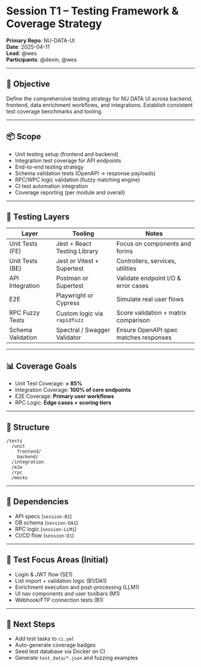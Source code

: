 # Session T1 – Testing Framework & Coverage Strategy

**Primary Repo**: NU-DATA-UI\
**Date**: 2025-04-11\
**Lead**: @wes\
**Participants**: @devin, @wes

---

## 🎯 Objective

Define the comprehensive testing strategy for NU DATA UI across backend, frontend, data enrichment workflows, and integrations. Establish consistent test coverage benchmarks and tooling.

---

## 📦 Scope

- Unit testing setup (frontend and backend)
- Integration test coverage for API endpoints
- End-to-end testing strategy
- Schema validation tests (OpenAPI → response payloads)
- RPC/WPC logic validation (fuzzy matching engine)
- CI test automation integration
- Coverage reporting (per module and overall)

---

## 🧪 Testing Layers

| Layer             | Tooling                      | Notes                                 |
| ----------------- | ---------------------------- | ------------------------------------- |
| Unit Tests (FE)   | Jest + React Testing Library | Focus on components and forms         |
| Unit Tests (BE)   | Jest or Vitest + Supertest   | Controllers, services, utilities      |
| API Integration   | Postman or Supertest         | Validate endpoint I/O & error cases   |
| E2E               | Playwright or Cypress        | Simulate real user flows              |
| RPC Fuzzy Tests   | Custom logic via `rapidfuzz` | Score validation + matrix comparison  |
| Schema Validation | Spectral / Swagger Validator | Ensure OpenAPI spec matches responses |

---

## 📊 Coverage Goals

- Unit Test Coverage: **> 85%**
- Integration Coverage: **100% of core endpoints**
- E2E Coverage: **Primary user workflows**
- RPC Logic: **Edge cases + scoring tiers**

---

## 📁 Structure

```
/tests
  /unit
    frontend/
    backend/
  /integration
  /e2e
  /rpc
  /mocks
```

---

## 🔗 Dependencies

- API specs (`session-B1`)
- DB schema (`session-DA1`)
- RPC logic (`session-LLM1`)
- CI/CD flow (`session-D1`)

---

## 🧠 Test Focus Areas (Initial)

- Login & JWT flow (SE1)
- List import + validation logic (B1/DA1)
- Enrichment execution and post-processing (LLM1)
- UI nav components and user toolbars (M1)
- Webhook/FTP connection tests (B1)

---

## 🚧 Next Steps

- Add test tasks to `ci.yml`
- Auto-generate coverage badges
- Seed test database via Docker on CI
- Generate `test_data/*.json` and fuzzing examples

